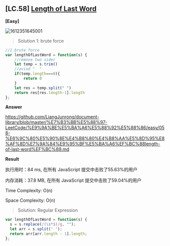 ## [LC.58] [Length of Last Word](https://leetcode-cn.com/problems/length-of-last-word/) ##

**[Easy]**

![1612351645001](C:\Users\lizhiyao\AppData\Roaming\Typora\typora-user-images\1612351645001.png)

> Solution 1: brute force 

```js
//1.brute force
var lengthOfLastWord = function(s) {
    //remove two sider
    let temp = s.trim()
    //aviod "  "
    if(temp.length===0){
        return 0
    }
    let res = temp.split(" ")
    return res[res.length-1].length
};
```

**Answer**

https://github.com/LiangJunrong/document-library/blob/master/%E7%B3%BB%E5%88%97-LeetCode/%E9%9A%BE%E5%BA%A6%E5%88%92%E5%88%86/easy/058-%E6%9C%80%E5%90%8E%E4%B8%80%E4%B8%AA%E5%8D%95%E8%AF%8D%E7%9A%84%E9%95%BF%E5%BA%A6%EF%BC%88length-of-last-word%EF%BC%89.md

**Result**

执行用时：84 ms, 在所有 JavaScript 提交中击败了55.63%的用户

内存消耗：37.8 MB, 在所有 JavaScript 提交中击败了59.04%的用户

Time Complexity: O(n)

Space Complexity: O(n)

> Solution: Regular Expression

```js
var lengthOfLastWord = function(s) {
  s = s.replace(/(\s*$)/g, "");
  let arr = s.split(' ');
  return arr[arr.length - 1].length;
};
```








